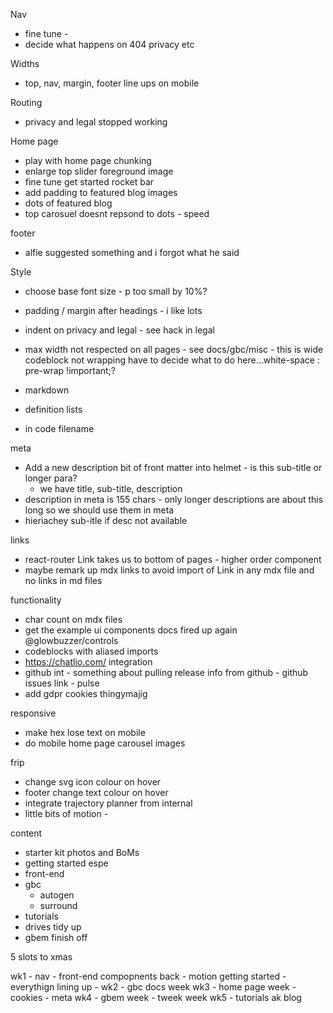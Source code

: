 Nav
* fine tune - 
* decide what happens on 404 privacy etc

Widths
* top, nav, margin, footer line ups on mobile

Routing
* privacy and legal stopped working

Home page
* play with home page chunking
* enlarge top slider foreground image
* fine tune  get started rocket bar
* add padding to featured blog images
* dots of featured blog
* top carosuel doesnt repsond to dots - speed

footer
* alfie suggested something and i forgot what he said

Style
* choose base font size - p too small by 10%?
* padding / margin after headings - i like lots
* indent on privacy and legal - see hack in legal
* max width not respected on all pages - see docs/gbc/misc - this is wide codeblock not wrapping have to decide what to do here...white-space : pre-wrap !important;?

* markdown
* definition lists
* in code filename


meta
* Add a new description bit of front matter into helmet - is this sub-title or longer para?
  * we have title, sub-title, description
* description in meta is 155 chars - only longer descriptions are about this long so we should use them in meta
* hieriachey sub-itle if desc not available

links
* react-router Link takes us to bottom of pages - higher order component
* maybe remark up mdx links to avoid import of Link in any mdx file and no links in md files

functionality

* char count on mdx files
* get the example ui components docs fired up again @glowbuzzer/controls
* codeblocks with aliased imports
* https://chatlio.com/ integration
* github int - something about pulling release info from github - github issues link - pulse
* add gdpr cookies thingymajig

responsive
* make hex lose text on mobile
* do mobile home page carousel images


frip
* change svg icon colour on hover
* footer change text colour on hover
* integrate trajectory planner from internal
* little bits of motion - 



content
* starter kit photos and BoMs
* getting started espe
* front-end
* gbc
  * autogen
  * surround
* tutorials
* drives tidy up
* gbem finish off



5 slots to xmas

wk1 - nav - front-end compopnents back - motion getting started - everythign lining up - 
wk2 - gbc docs week
wk3 - home page week - cookies - meta
wk4 - gbem week - tweek week
wk5 - tutorials
ak blog

